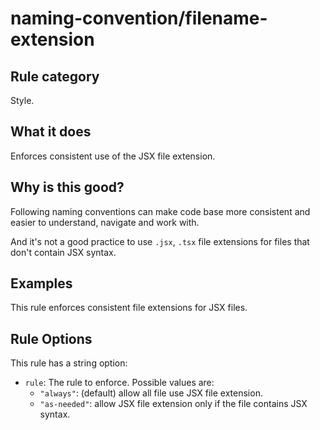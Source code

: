 # naming-convention/filename-extension

<!-- end auto-generated rule header -->

## Rule category

Style.

## What it does

Enforces consistent use of the JSX file extension.

## Why is this good?

Following naming conventions can make code base more consistent and easier to understand, navigate and work with.

And it's not a good practice to use `.jsx`, `.tsx` file extensions for files that don't contain JSX syntax.

## Examples

This rule enforces consistent file extensions for JSX files.

## Rule Options

This rule has a string option:

- `rule`: The rule to enforce. Possible values are:
  - `"always"`: (default) allow all file use JSX file extension.
  - `"as-needed"`: allow JSX file extension only if the file contains JSX syntax.
